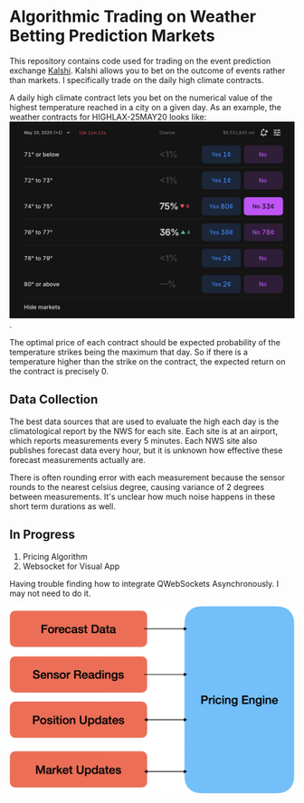 # Algorithmic Trading on Weather Betting Prediction Markets

This repository contains code used for trading on the event prediction exchange [Kalshi](https://kalshi.com/?category=all). Kalshi allows you to bet on the outcome of events rather than markets. I specifically trade on the daily high climate contracts.

A daily high climate contract lets you bet on the numerical value of the highest temperature reached in a city on a given day. As an example, the weather contracts for HIGHLAX-25MAY20 looks like:
![alt text](images/image.png).

The optimal price of each contract should be expected probability of the temperature strikes being the maximum that day. So if there is a temperature higher than the strike on the contract, the expected return on the contract is precisely 0.

## Data Collection
The best data sources that are used to evaluate the high each day is the climatological report by the NWS for each site. Each site is at an airport, which reports measurements every 5 minutes. Each NWS site also publishes forecast data every hour, but it is unknown how effective these forecast measurements actually are.

There is often rounding error with each measurement because the sensor rounds to the nearest celsius degree, causing variance of 2 degrees between measurements. It's unclear how much noise happens in these short term durations as well.

## In Progress
1. Pricing Algorithm
2. Websocket for Visual App

Having trouble finding how to integrate QWebSockets Asynchronously. I may not need to do it.

![alt text](images/trading-algorithm.png)
